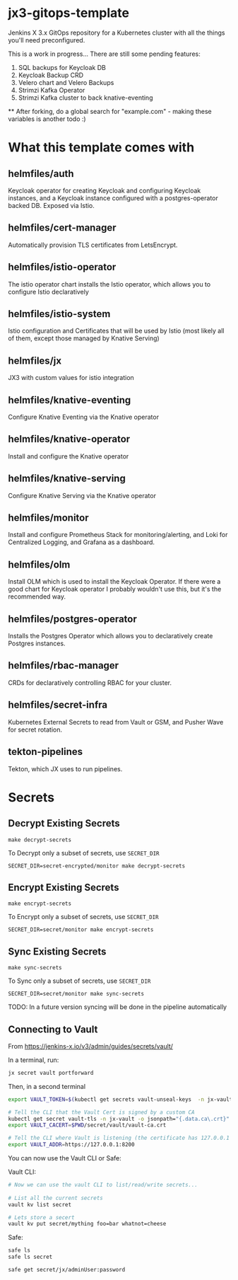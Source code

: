 # jx3-gitops-template

Jenkins X 3.x GitOps repository for a Kubernetes cluster with all the things you'll need preconfigured.

This is a work in progress... There are still some pending features:

1. SQL backups for Keycloak DB
1. Keycloak Backup CRD
1. Velero chart and Velero Backups
1. Strimzi Kafka Operator
1. Strimzi Kafka cluster to back knative-eventing

** After forking, do a global search for "example.com" - making these variables is another todo :)

# What this template comes with

## helmfiles/auth

Keycloak operator for creating Keycloak and configuring Keycloak instances, and a Keycloak instance configured with a postgres-operator backed DB. Exposed via Istio.

## helmfiles/cert-manager

Automatically provision TLS certificates from LetsEncrypt.

## helmfiles/istio-operator

The istio operator chart installs the Istio operator, which allows you to configure Istio declaratively

## helmfiles/istio-system

Istio configuration and Certificates that will be used by Istio (most likely all of them, except those managed by Knative Serving)

## helmfiles/jx

JX3 with custom values for istio integration

## helmfiles/knative-eventing

Configure Knative Eventing via the Knative operator

## helmfiles/knative-operator

Install and configure the Knative operator

## helmfiles/knative-serving

Configure Knative Serving via the Knative operator

## helmfiles/monitor

Install and configure Prometheus Stack for monitoring/alerting, and Loki for Centralized Logging, and Grafana as a dashboard.

## helmfiles/olm

Install OLM which is used to install the Keycloak Operator. If there were a good chart for Keycloak operator I probably wouldn't use this, but it's the recommended way.

## helmfiles/postgres-operator

Installs the Postgres Operator which allows you to declaratively create Postgres instances.

## helmfiles/rbac-manager

CRDs for declaratively controlling RBAC for your cluster.

## helmfiles/secret-infra

Kubernetes External Secrets to read from Vault or GSM, and Pusher Wave for secret rotation.

## tekton-pipelines

Tekton, which JX uses to run pipelines.

# Secrets

## Decrypt Existing Secrets

```
make decrypt-secrets
```

To Decrypt only a subset of secrets, use `SECRET_DIR`

```
SECRET_DIR=secret-encrypted/monitor make decrypt-secrets
```

## Encrypt Existing Secrets

```
make encrypt-secrets
```

To Encrypt only a subset of secrets, use `SECRET_DIR`

```
SECRET_DIR=secret/monitor make encrypt-secrets
```


## Sync Existing Secrets

```
make sync-secrets
```

To Sync only a subset of secrets, use `SECRET_DIR`

```
SECRET_DIR=secret/monitor make sync-secrets
```

TODO: In a future version syncing will be done in the pipeline automatically

## Connecting to Vault

From https://jenkins-x.io/v3/admin/guides/secrets/vault/

In a terminal, run:

```bash
jx secret vault portforward
```

Then, in a second terminal

```bash
export VAULT_TOKEN=$(kubectl get secrets vault-unseal-keys  -n jx-vault -o jsonpath={.data.vault-root} | base64 --decode)

# Tell the CLI that the Vault Cert is signed by a custom CA
kubectl get secret vault-tls -n jx-vault -o jsonpath="{.data.ca\.crt}" | base64 --decode > $PWD/secret/vault/vault-ca.crt
export VAULT_CACERT=$PWD/secret/vault/vault-ca.crt

# Tell the CLI where Vault is listening (the certificate has 127.0.0.1 as well as alternate names)
export VAULT_ADDR=https://127.0.0.1:8200
```

You can now use the Vault CLI or Safe:

Vault CLI:

```bash
# Now we can use the vault CLI to list/read/write secrets...
                                           
# List all the current secrets
vault kv list secret

# Lets store a secert
vault kv put secret/mything foo=bar whatnot=cheese
```

Safe:

```bash
safe ls
safe ls secret

safe get secret/jx/adminUser:password
```

